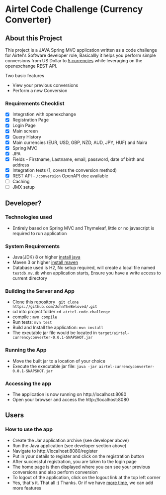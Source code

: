 # Airtel Code Challenge (Currency Converter)


## About this Project

This project is a JAVA Spring MVC application written as a code challenge for Airtel's Software developer role, Basicallly it helps you perform simple conversions from US Dollar to [5 currencies](helpdesk@ehealthafrica.com) while leveraging on the openexchange REST API.

Two basic features 
 - View your previous conversions
 - Perform a new Conversion

 ### Requirements Checklist
-  [x] Integrstion with openexchange
-  [x] Registration Page
-  [x] Login Page
-  [x] Main screen
-  [x] Query History
-  [x] Main currencies (EUR, USD, GBP, NZD, AUD, JPY, HUF) and Naira
-  [x] Spring MVC
-  [x] JPA
-  [x] Fields - Firstname, Lastname, email, password, date of birth and address
-  [x] Integration tests (1, covers the conversion method)
-  [x] REST API - `/conversion` OpenAPI doc available
-  [ ] Caching 
-  [ ] JMX setup

## Developer? 
### Technologies  used
* Entirely based on Spring MVC and Thymeleaf, little or no javascript is required to run application


### System Requirements
  * Java(JDK) 8 or higher [install java](https://www.oracle.com/java/technologies/javase-downloads.html)
  * Maven 3 or higher [install maven](https://maven.apache.org/install.html)
  * Database used is H2, No setup required, will create a local file named `testdb.mv.db` when application starts, Ensure you have a write access to current directory

### Building the Server and App
  * Clone this repository ` git clone https://github.com/JohnTheBeloved/.git`
  * cd into project folder `cd airtel-code-challenge`
  * compile  : `mvn compile`
  * Run tests: `mvn test`
  * Build and Install the application: `mvn install`
  * The exeutable jar file would  be located in `target/airtel-currencyconverter-0.0.1-SNAPSHOT.jar`

### Running the App
  * Move the built jar to a location of your choice
  * Execute the executable jar file:  `java -jar airtel-currencyconverter-0.0.1-SNAPSHOT.jar`

### Accessing the app
  * The application is now running on http://localhost:8080
  * Open your browser and access the http://localhost:8080
## Users
###  How to use the app
 - Create the Jar application archive (see developer above)
 - Run the Java application (see developer section above)
 - Navigate to http://localhost:8080/register
 - Put in your details to register and click on the registration button
 - After successful registration, you are taken to the login page
 - The home page is then displayed where you can see your previous conversions and also perform conversion
 - To logout of the application, click on the logout link at the top left corner
 - Yes, that's it. That all :) Thanks. Or if we have [more time](https://www.youtube.com/watch?v=sy0fIyongdI), we can add more features



